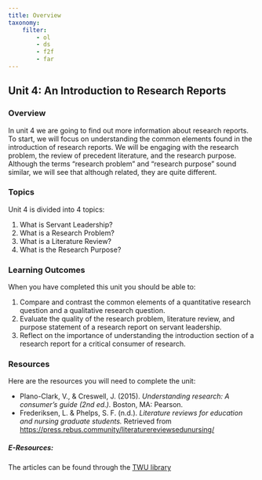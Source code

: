 ```yaml
---
title: Overview
taxonomy:
    filter:
        - ol
        - ds
        - f2f
        - far
---
```


## Unit 4: An Introduction to Research Reports
### Overview

In unit 4 we are going to find out more information about research reports. To start, we will focus on understanding the common elements found in the introduction of research reports. We will be engaging with the research problem, the review of precedent literature, and the research purpose. Although the terms “research problem” and “research purpose” sound similar, we will see that although related, they are quite different.

### Topics

Unit 4 is divided into 4 topics:

1. What is Servant Leadership?
2. What is a Research Problem?
3. What is a Literature Review?
4. What is the Research Purpose?



### Learning Outcomes

When you have completed this unit you should be able to:

1.  Compare and contrast the common elements of a quantitative research question and a qualitative research question.
2.  Evaluate the quality of the research problem, literature review, and purpose statement of a research report on servant leadership.
3.  Reflect on the importance of understanding the introduction section of a research report for a critical consumer of research.



### Resources

Here are the resources you will need to complete the unit:

*   Plano-Clark, V., & Creswell, J. (2015). _Understanding research: A consumer’s guide (2nd ed.)._ Boston, MA: Pearson.
*   Frederiksen, L. & Phelps, S. F. (n.d.). _Literature reviews for education and nursing graduate students._ Retrieved from https://press.rebus.community/literaturereviewsedunursing/

##### E-Resources:
The articles can be found through the [TWU library](https://www.twu.ca/library)

